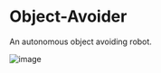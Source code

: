 # Object-Avoider
An autonomous object avoiding robot.

![image](https://user-images.githubusercontent.com/79532873/200167770-a4b95237-62ca-4b4b-8cb5-b230f07f6a30.png)
